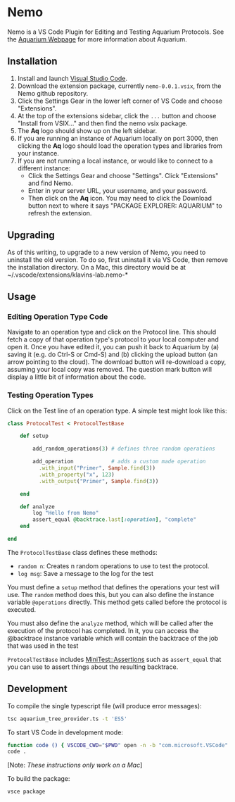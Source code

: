# Nemo

Nemo is a VS Code Plugin for Editing and Testing Aquarium Protocols. See the [Aquarium Webpage](https://www.aquarium.bio/) for more information about Aquarium.

## Installation

1. Install and launch [Visual Studio Code](https://code.visualstudio.com/).
1. Download the extension package, currently `nemo-0.0.1.vsix`, from the Nemo github repository.
1. Click the Settings Gear in the lower left corner of VS Code and choose "Extensions".
1. At the top of the extensions sidebar, click the `...` button and choose "Install from VSIX..." and then find the nemo vsix package.
1. The **Aq** logo should show up on the left sidebar.
1. If you are running an instance of Aquarium locally on port 3000, then clicking the **Aq** logo should load the operation types and libraries from your instance.
1. If you are not running a local instance, or would like to connect to a different instance:
   - Click the Settings Gear and choose "Settings". Click "Extensions" and find Nemo.
   - Enter in your server URL, your username, and your password.
   - Then click on the **Aq** icon. You may need to click the Download button next to where it says "PACKAGE EXPLORER: AQUARIUM" to refresh the extension.

## Upgrading

As of this writing, to upgrade to a new version of Nemo, you need to uninstall the old version. To do so, first uninstall it via VS Code, then remove the installation directory. On a Mac, this directory would be at ~/.vscode/extensions/klavins-lab.nemo-\*

## Usage

### Editing Operation Type Code

Navigate to an operation type and click on the Protocol line.
This should fetch a copy of that operation type's protocol to your local computer and open it.
Once you have edited it, you can push it back to Aquarium by (a) saving it (e.g. do Ctrl-S or Cmd-S) and (b) clicking the upload button (an arrow pointing to the cloud).
The download button will re-download a copy, assuming your local copy was removed. The question mark button will display a little bit of information about the code.

### Testing Operation Types

Click on the Test line of an operation type. A simple test might look like this:

```ruby
class ProtocolTest < ProtocolTestBase

    def setup

        add_random_operations(3) # defines three random operations

        add_operation            # adds a custom made operation
          .with_input("Primer", Sample.find(3))
          .with_property("x", 123)
          .with_output("Primer", Sample.find(3))

    end

    def analyze
        log "Hello from Nemo"
        assert_equal @backtrace.last[:operation], "complete"
    end

end
```

The `ProtocolTestBase` class defines these methods:

- `random n`: Creates n random operations to use to test the protocol.
- `log msg`: Save a message to the log for the test

You must define a `setup` method that defines the operations your test will use.
The `random` method does this, but you can also define the instance variable `@operations` directly.
This method gets called before the protocol is executed.

You must also define the `analyze` method, which will be called after the execution of the protocol has completed.
In it, you can access the @backtrace instance variable which will contain the backtrace of the job that was used in the test

`ProtocolTestBase` includes [MiniTest::Assertions](http://docs.seattlerb.org/minitest/Minitest/Assertions.html) such as `assert_equal` that you can use to assert things about the resulting backtrace.

## Development

To compile the single typescript file (will produce error messages):

```bash
tsc aquarium_tree_provider.ts -t 'ES5'
```

To start VS Code in development mode:

```bash
function code () { VSCODE_CWD="$PWD" open -n -b "com.microsoft.VSCode" --args $*; }
code .
```

[Note: _These instructions only work on a Mac_]

To build the package:

```bash
vsce package
```
